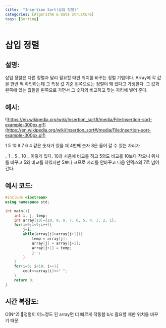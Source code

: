 ```yaml
---
title:  "Insertion Sort(삽입 정렬)"
categories: [Algorithm & Data Structure]
tags: [Sorting]
---
```

# 삽입 정렬

## 설명:

삽입 정렬은 다른 정렬과 달리 필요할 때만 위치를 바꾸는 정렬 기법이다. Array에 각 값을 한번 씩 확인하는데 그 특정 값 기준 왼쪽으로는 정렬이 돼 있다고 가정한다. 그 값과 왼쪽에 있는 값들을 왼쪽으로 가면서 그 숫자와 비교하고 맞는 자리에 넣어 준다.

## 예시:

![https://en.wikipedia.org/wiki/Insertion_sort#/media/File:Insertion-sort-example-300px.gif](https://en.wikipedia.org/wiki/Insertion_sort#/media/File:Insertion-sort-example-300px.gif)

1 5 10 8 7 6 4 같은 숫자가 있을 때 4번째 숫자 8은 들어 갈 수 있는 자리가

_ 1 _ 5 _ 10 _  이렇게 있다. 10과 처음에 비교를 하고 5와도 비교를 10보다 작으니 위치를 바꾸고 5와 비교를 하였지만 5보다 크므로 자리를 안바꾸고 다음 인덱스의 7로 넘어간다.


## 예시 코드:

```cpp
#include <iostream>
using namespace std;

int main(){
	int i, j, temp;
	int array[10]={10, 9, 8, 7, 6, 5, 4, 3, 2, 1};
	for(i=0;i<9;i++){
		j=i;
		while(array[j]>array[j+1]){
			temp = array[j];
			array[j] = array[j+1];
			array[j+1] = temp;
			j--;
		}
	}	
	for(i=0; i<10; i++){
		cout<<array[i]<<" ";
	}
	return 0;
}
```

## 시간 복잡도:

O(N^2)  🔎정렬이 어느정도 된 array면 더 빠르게 작동함 b/c 필요할 때만 위치를 바꾸기 때문